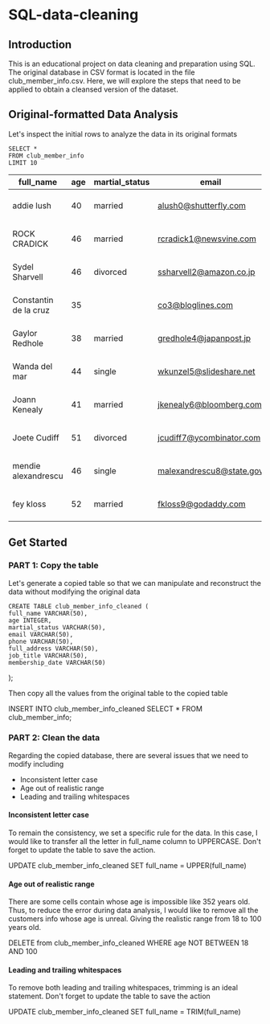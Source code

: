 # SQL-data-cleaning
## Introduction
This is an educational project on data cleaning and preparation using SQL. The original database in CSV format is located in the file club_member_info.csv. Here, we will explore the steps that need to be applied to obtain a cleansed version of the dataset.
## Original-formatted Data Analysis
Let's inspect the initial rows to analyze the data in its original formats

    SELECT * 
    FROM club_member_info 
    LIMIT 10

|full_name|age|martial_status|email|phone|full_address|job_title|membership_date|
|---------|---|--------------|-----|-----|------------|---------|---------------|
|addie lush|40|married|alush0@shutterfly.com|254-389-8708|3226 Eastlawn Pass,Temple,Texas|Assistant Professor|7/31/2013|
|      ROCK CRADICK|46|married|rcradick1@newsvine.com|910-566-2007|4 Harbort Avenue,Fayetteville,North Carolina|Programmer III|5/27/2018|
|Sydel Sharvell|46|divorced|ssharvell2@amazon.co.jp|702-187-8715|4 School Place,Las Vegas,Nevada|Budget/Accounting Analyst I|10/6/2017|
|Constantin de la cruz|35||co3@bloglines.com|402-688-7162|6 Monument Crossing,Omaha,Nebraska|Desktop Support Technician|10/20/2015|
|  Gaylor Redhole|38|married|gredhole4@japanpost.jp|917-394-6001|88 Cherokee Pass,New York City,New York|Legal Assistant|5/29/2019|
|Wanda del mar       |44|single|wkunzel5@slideshare.net|937-467-6942|10864 Buhler Plaza,Hamilton,Ohio|Human Resources Assistant IV|3/24/2015|
|Joann Kenealy|41|married|jkenealy6@bloomberg.com|513-726-9885|733 Hagan Parkway,Cincinnati,Ohio|Accountant IV|4/17/2013|
|   Joete Cudiff|51|divorced|jcudiff7@ycombinator.com|616-617-0965|975 Dwight Plaza,Grand Rapids,Michigan|Research Nurse|11/16/2014|
|mendie alexandrescu|46|single|malexandrescu8@state.gov|504-918-4753|34 Delladonna Terrace,New Orleans,Louisiana|Systems Administrator III|3/12/1921|
| fey kloss|52|married|fkloss9@godaddy.com|808-177-0318|8976 Jackson Park,Honolulu,Hawaii|Chemical Engineer|11/5/2014|

## Get Started
### PART 1: Copy the table
Let's generate a copied table so that we can manipulate and reconstruct the data without modifying the original data

    CREATE TABLE club_member_info_cleaned (
	full_name VARCHAR(50),
	age INTEGER,
	martial_status VARCHAR(50),
	email VARCHAR(50),
	phone VARCHAR(50),
	full_address VARCHAR(50),
	job_title VARCHAR(50),
	membership_date VARCHAR(50)
 );


Then copy all the values from the original table to the copied table

INSERT INTO club_member_info_cleaned
SELECT * FROM club_member_info;    

### PART 2: Clean the data
Regarding the copied database, there are several issues that we need to modify including
- Inconsistent letter case
- Age out of realistic range
- Leading and trailing whitespaces
#### Inconsistent letter case
To remain the consistency, we set a specific rule for the data. In this case, I would like to transfer all the letter in full_name column to UPPERCASE. Don't forget to update the table to save the action.

UPDATE club_member_info_cleaned 
SET full_name = UPPER(full_name)

#### Age out of realistic range
There are some cells contain whose age is impossible like 352 years old. Thus, to reduce the error during data analysis, I would like to remove all the customers info whose age is unreal. Giving the realistic range from 18 to 100 years old. 

DELETE from club_member_info_cleaned 
WHERE age NOT BETWEEN 18 AND 100

#### Leading and trailing whitespaces
To remove both leading and trailing whitespaces, trimming is an ideal statement. Don't forget to update the table to save the action

UPDATE club_member_info_cleaned 
SET full_name = TRIM(full_name)





